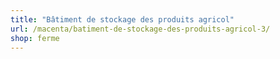 ```yaml
---
title: "Bâtiment de stockage des produits agricol"
url: /macenta/batiment-de-stockage-des-produits-agricol-3/
shop: ferme
---
```

